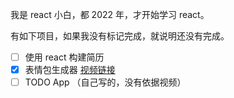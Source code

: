 我是 react 小白，都 2022 年，才开始学习 react。

有如下项目，如果我没有标记完成，就说明还没有完成。

- [ ] 使用 react 构建简历
- [x] 表情包生成器 [视频链接](https://scrimba.com/playlist/prXJpCQ)
- [ ] TODO App （自己写的，没有依据视频）
